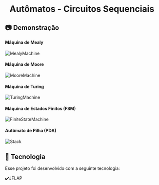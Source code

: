 <h1 align="center">Autômatos - Circuitos Sequenciais</h1>

## :camera: Demonstração

#### Máquina de Mealy

![MealyMachine](https://user-images.githubusercontent.com/77236515/182450791-ea012d1f-aa62-47d7-af74-833f5bfe5d64.png)

#### Máquina de Moore

![MooreMachine](https://user-images.githubusercontent.com/77236515/182450812-1bc5d8f8-c648-4711-8680-fc1bbd7f2b9d.png)

#### Máquina de Turing

![TuringMachine](https://user-images.githubusercontent.com/77236515/182450830-fb272b6a-5d5c-4798-a8a5-c57a163b247c.png)

#### Máquina de Estados Finitos (FSM)

![FiniteStateMachine](https://user-images.githubusercontent.com/77236515/182450838-f1960e81-8a0b-42e6-b6d4-4d751d764031.png)

#### Autômato de Pilha (PDA)

![Stack](https://user-images.githubusercontent.com/77236515/182450876-519e706a-50a2-46ef-806c-0d40fe96c937.png)

## :rocket: Tecnologia

Esse projeto foi desenvolvido com a seguinte tecnologia:

✔️JFLAP
